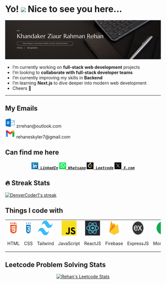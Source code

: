 <h1>Yo! <img src="https://emojis.slackmojis.com/emojis/images/1531849430/4246/blob-sunglasses.gif?1531849430" width="30"/> Nice to see you here...</h1>


<img src="./images/banner.png">


- I’m currently working on **full-stack web development** projects  
- I’m looking to **collaborate with full-stack developer teams**  
- I’m currently improving my skills in **Backend** 
- I’m learning **Next.js** to dive deeper into modern web development  
- Cheers 🥂 
<hr>

<h2>My Emails</h2>
<div>
    <img width="32" src="images/outlook.png">
    <span>zrrehan@outlook.com</span>
</div>
<div>
    <img width="32" src="images/gmail.webp">
    <span>rehaneskyler7@gmail.com</span>
</div>


<h2>Can find me here</h2>

<h5 align="center">
  <code><a href="https://www.linkedin.com/in/zrrehan/" target="_blank" title="LinkedIn Profile"><img width="22" src="images/linkedin.png"> LinkedIn</a></code>
  <code><a href="https://wa.me/+8801793158877" target="_blank" title="Whatsapp Profile"><img width="22" src="images/whatsapp.png"> Whatsapp</a></code>
  <code><a href="https://leetcode.com/u/rehan_redia_11/" target="_blank" title="Leetcode Profile"><img width="22" src="images/leetcode.png"> Leetcode</a></code>
  <code><a href="https://x.com/r_rrehan_" target="_blank" title="X Profile"><img width="22" src="images/X.png"> X.com</a></code>
</a>
</h5>


<h2>🔥 Streak Stats</h2>

  <!-- GitHub Readme Streak Stats - https://github.com/DenverCoder1/github-readme-streak-stats -->
<p>
    <a href="https://github.com/DenverCoder1/github-readme-streak-stats">
      <!-- Use https://streak-stats.demolab.com or self-host with your own Vercel app - visit https://git.io/streak-stats for instructions -->
      <img title="🔥 Get streak stats for your profile at git.io/streak-stats" alt="DenverCoder1's streak" src="https://github-readme-streak-stats-eight.vercel.app/?user=zrrehan&theme=monokai-metallian&hide_border=true&short_numbers=true"/>
    </a>
</p>

<h2>Things I code with</h2>
<table>
  <tr>
    <td align="center" width="96">
      <a href="#macropower-tech">
        <img src="./images/HTML.png" width="48" height="48" alt="Python" />
      </a>
      <br><p>HTML</p>
    </td>
    <td align="center" width="96">
      <a href="#macropower-tech">
        <img src="./images/CSS.png" width="48" height="48" alt="Python" />
      </a>
      <br><p>CSS</p>
    </td>
    <td align="center" width="96">
      <a href="#macropower-tech">
        <img src="./images/tailwind.png" width="48" height="48" alt="Python" />
      </a>
      <br>
      <p>Tailwind</p>
    </td>
    <td align="center" width="96">
      <a href="#macropower-tech">
        <img src="./images/JS.png" width="48" height="48" alt="Python" />
      </a>
      <br><p>JavaScript</p>
    </td>
    <td align="center" width="96">
      <a href="#macropower-tech">
        <img src="./images/react.png" width="48" height="48" alt="Python" />
      </a>
      <br><p>ReactJS</p>
    </td>
    <td align="center" width="96">
      <a href="#macropower-tech">
        <img src="./images/firebase.png" width="48" height="48" alt="Python" />
      </a>
      <br><p>Firebase</p>
    </td>
    <td align="center" width="96">
      <a href="#macropower-tech">
        <img src="./images/express.png" width="48" height="48" alt="Python" />
      </a>
      <br>
      <p>ExpressJS</p>
    </td>
    <td align="center" width="96">
      <a href="#macropower-tech">
        <img src="./images/mongodb.png" width="48" height="48" alt="Python" />
      </a>
      <br>
      <p>MongoDB</p>
    </td>
    <td align="center" width="96">
      <a href="#macropower-tech">
        <img src="./images/python.png" width="48" height="48" alt="Python" />
      </a>
      <br>
      <p>Python</p>
    </td>
  </tr>
</table>

<h2>Leetcode Problem Solving Stats</h2>
<p align="center">
  <a href="https://leetcode.com/u/rehan_redia_11/">
    <img height="316" src="https://leetcard.jacoblin.cool/rehan_redia_11?theme=radical&font=Fira%20Code" alt="Rehan's Leetcode Stats"/>
  </a>
</p>